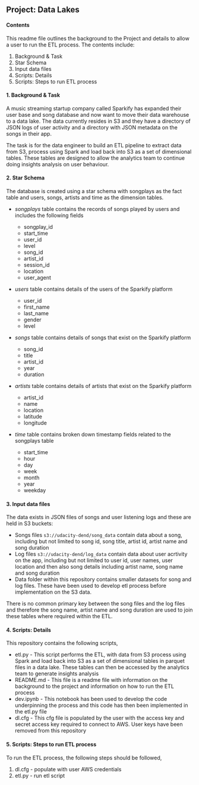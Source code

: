 ## Project: Data Lakes

#### Contents
This readme file outlines the background to the Project and details to allow a user to run the ETL process.  The contents include:
1. Background & Task
2. Star Schema
3. Input data files
4. Scripts: Details
5. Scripts: Steps to run ETL process

#### 1. Background & Task
A music streaming startup company called Sparkify has expanded their user base and song database and now want to move their data warehouse to a data lake.  The data currently resides in S3 and they have a directory of JSON logs of user activity and a directory with JSON metadata on the songs in their app.

The task is for the data engineer to build an ETL pipeline to extract data from S3, process using Spark and load back into S3 as a set of dimensional tables.  These tables are designed to allow the analytics team to continue doing insights analysis on user behaviour.

#### 2. Star Schema

The database is created using a star schema with songplays as the fact table and users, songs, artists and time as the dimension tables. 

- *songplays* table contains the records of songs played by users and includes the following fields
    - songplay_id
    - start_time
    - user_id
    - level
    - song_id
    - artist_id
    - session_id
    - location
    - user_agent
    
- *users* table contains details of the users of the Sparkify platform
    - user_id
    - first_name
    - last_name
    - gender
    - level

- *songs* table contains details of songs that exist on the Sparkify platform
    - song_id
    - title
    - artist_id
    - year
    - duration

- *artists* table contains details of artists that exist on the Sparkify platform
    - artist_id
    - name
    - location
    - latitude
    - longitude

- *time* table contains broken down timestamp fields related to the songplays table
    - start_time
    - hour
    - day
    - week
    - month
    - year
    - weekday

#### 3. Input data files
The data exists in JSON files of songs and user listening logs and these are held in S3 buckets:
- Songs files `s3://udacity-dend/song_data` contain data about a song, including but not limited to song id, song title, artist id, artist name and song duration
- Log files `s3://udacity-dend/log_data` contain data about user acrtivity on the app, including but not limited to user id, user names, user location and then also song details including artist name, song name and song duration
- Data folder within this repository contains smaller datasets for song and log files.  These have been used to develop etl process before implementation on the S3 data.

There is no common primary key between the song files and the log files and therefore the song name, artist name and song duration are used to join these tables where required within the ETL.

#### 4. Scripts: Details

This repository contains the following scripts,
- etl.py - This script performs the ETL, with data from S3 process using Spark and load back into S3 as a set of dimensional tables in parquet files in a data lake.  These tables can then be accessed by the analytics team to generate insights analysis
- README.md - This file is a readme file with information on the background to the project and information on how to run the ETL process
- dev.ipynb - This notebook has been used to develop the code underpinning the process and this code has then been implemented in the etl.py file
- dl.cfg - This cfg file is populated by the user with the access key and secret access key required to connect to AWS.  User keys have been removed from this repository

#### 5. Scripts: Steps to run ETL process
To run the ETL process, the following steps should be followed,
1. dl.cfg - populate with user AWS credentials
2. etl.py - run etl script